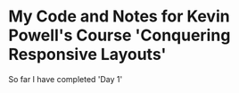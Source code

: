 # My Code and Notes for Kevin Powell's Course 'Conquering Responsive Layouts'

So far I have completed 'Day 1'

